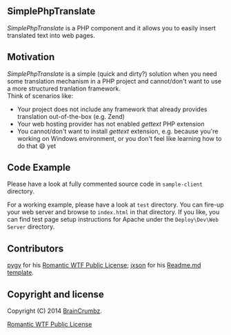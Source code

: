 ## SimplePhpTranslate

<!---
At the top of the file there should be a short introduction and/ or overview that explains **what** the project is. This description should match descriptions added for package managers (Gemspec, package.json, etc.)
--->

*SimplePhpTranslate* is a PHP component and it allows you to easily insert translated text into web pages.

## Motivation

<!---
A short description of the motivation behind the creation and maintenance of the project. This should explain **why** the project exists.
--->

*SimplePhpTranslate* is a simple (quick and dirty?) solution when you need some translation mechanism in a PHP project and cannot/don't want to 
use a more structured tranlation framework.  
Think of scenarios like:

 - Your project does not include any framework that already provides translation out-of-the-box (e.g. Zend)
 - Your web hosting provider has not enabled *gettext* PHP extension
 - You cannot/don't want to install *gettext* extension, e.g. because you're working on Windows environment, 
 or you don't feel like learning how to do that :smile: yet

## Code Example

<!---
Show what the library does as concisely as possible, developers should be able to figure out **how** your project solves their problem by looking at the code example. Make sure the API you are showing off is obvious, and that your code is short and concise.
--->

Please have a look at fully commented source code in `sample-client` directory. 

For a working example, please have a look at `test` directory. You can fire-up your web server and browse to `index.html` in that directory. 
If you like, you can find test page setup instructions for Apache under the `Deploy\Dev\Web Server` directory.

<!---
## Installation

Provide code examples and explanations of how to get the project.
--->

<!---
## API Reference

Depending on the size of the project, if it is small and simple enough the reference docs can be added to the README. For medium size to larger projects it is important to at least provide a link to where the API reference docs live.
--->

<!---
## Tests

Describe and show how to run the tests with code examples.
--->

## Contributors

<!---
Let people know how they can dive into the project, include important links to things like issue trackers, irc, twitter accounts if applicable.
--->

[pygy](https://github.com/pygy) for his [Romantic WTF Public License](https://github.com/pygy/The-Romantic-WTF-Public-License); 
[jxson](https://gist.github.com/jxson) for his [Readme.md template](https://gist.github.com/jxson/1784669).

## Copyright and license

<!---
A short snippet describing the license (MIT, Apache, etc.)
--->

Copyright (C) 2014 [BrainCrumbz](http://www.braincrumbz.com).

[Romantic WTF Public License](./license.md)
